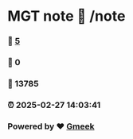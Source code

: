 # MGT note :link: /note 
### :page_facing_up: [5](/note/tag.html) 
### :speech_balloon: 0 
### :hibiscus: 13785 
### :alarm_clock: 2025-02-27 14:03:41 
### Powered by :heart: [Gmeek](https://github.com/Meekdai/Gmeek)
